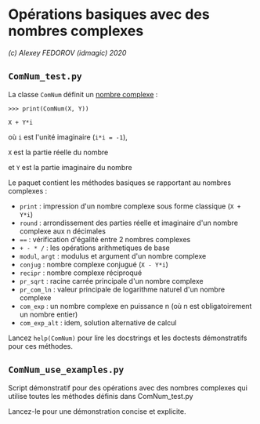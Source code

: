 **Opérations basiques avec des nombres complexes**
==================================================
_(c) Alexey FEDOROV (idmagic) 2020_

`ComNum_test.py`
---
La classe `ComNum` définit un [nombre complexe](https://en.wikipedia.org/wiki/Complex_number) :

`>>> print(ComNum(X, Y))`

`X + Y*i`

où `i` est l'unité imaginaire (`i*i = -1`),

`X` est la partie réelle du nombre

et `Y` est la partie imaginaire du nombre


Le paquet contient les méthodes basiques se rapportant au nombres complexes :

  *  `print` :  impression d'un nombre complexe sous forme classique (`X + Y*i`)
  *  `round` :  arrondissement des parties réelle et imaginaire d'un nombre complexe aux n décimales
  *  `==` :  vérification d'égalité entre 2 nombres complexes
  *  `+ - * /` :  les opérations arithmetiques de base
  *  `modul`, `argt` :  modulus et argument d'un nombre complexe
  *  `conjug` :  nombre complexe conjugué (`X - Y*i`)
  *  `recipr` :  nombre complexe réciproqué
  *  `pr_sqrt` :  racine carrée principale d'un nombre complexe
  *  `pr_com_ln` :  valeur principale de logarithme naturel d'un nombre complexe
  *  `com_exp` :  un nombre complexe en puissance n (où n est obligatoirement un nombre entier)
  *  `com_exp_alt` :  idem, solution alternative de calcul
  
Lancez `help(ComNum)` pour lire les docstrings et les doctests démonstratifs pour ces méthodes.


`ComNum_use_examples.py`
---
Script démonstratif pour des opérations avec des nombres complexes
qui utilise toutes les méthodes définis dans ComNum_test.py

Lancez-le pour une démonstration concise et explicite.

